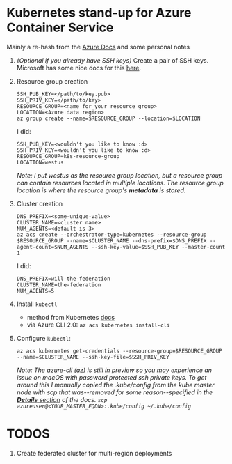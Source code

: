 # Kubernetes stand-up for Azure Container Service

Mainly a re-hash from the [Azure Docs](https://docs.microsoft.com/en-us/azure/container-service/container-service-kubernetes-walkthrough)
and some personal notes

1. *(Optional if you already have SSH keys)* Create a pair of SSH keys. Microsoft has some nice docs for this [here](https://docs.microsoft.com/en-us/azure/virtual-machines/virtual-machines-linux-mac-create-ssh-keys).

1. Resource group creation
    ```
    SSH_PUB_KEY=</path/to/key.pub>
    SSH_PRIV_KEY=</path/to/key>
    RESOURCE_GROUP=<name for your resource group>
    LOCATION=<Azure data region>
    az group create --name=$RESOURCE_GROUP --location=$LOCATION
    ```

    I did:
    ```
    SSH_PUB_KEY=<wouldn't you like to know :d>
    SSH_PRIV_KEY=<wouldn't you like to know :d>
    RESOURCE_GROUP=k8s-resource-group
    LOCATION=westus
    ```
    *Note: I put westus as the resource group location, but a 
    resource group can contain resources located in multiple locations. 
    The resource group location is where the resource group's **metadata** is stored.*

1. Cluster creation
    ```
    DNS_PREFIX=<some-unique-value>
    CLUSTER_NAME=<cluster name>
    NUM_AGENTS=<default is 3>
    az acs create --orchestrator-type=kubernetes --resource-group $RESOURCE_GROUP --name=$CLUSTER_NAME --dns-prefix=$DNS_PREFIX --agent-count=$NUM_AGENTS --ssh-key-value=$SSH_PUB_KEY --master-count 1
    ```

    I did:
    ```
    DNS_PREFIX=will-the-federation
    CLUSTER_NAME=the-federation
    NUM_AGENTS=5
    ```

1. Install `kubectl`
    - method from Kubernetes [docs](http://kubernetes.io/docs/user-guide/prereqs/)
    - via Azure CLI 2.0: `az acs kubernetes install-cli`

1. Configure `kubectl`:
    ```
    az acs kubernetes get-credentials --resource-group=$RESOURCE_GROUP --name=$CLUSTER_NAME --ssh-key-file=$SSH_PRIV_KEY
    ```
    *Note: The azure-cli (az) is still in preview so you may experience an issue on macOS with password
    protected ssh private keys. To get around this I manually copied the .kube/config from the kube master node 
    with scp that was--removed for some reason--specified in the [**Details** section](https://docs.microsoft.com/en-us/azure/container-service/container-service-kubernetes-walkthrough#details) 
    of the docs. `scp azureuser@<YOUR_MASTER_FQDN>:.kube/config ~/.kube/config`*

# TODOS
1. Create federated cluster for multi-region deployments